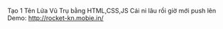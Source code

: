 Tạo 1 Tên Lửa Vũ Trụ bằng HTML,CSS,JS
Cái ni lâu rồi giờ mới push lên
Demo: http://rocket-kn.mobie.in/
